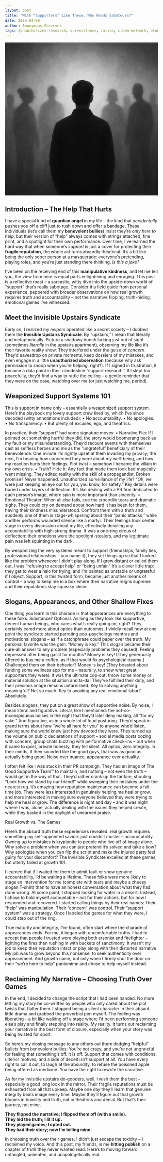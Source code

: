 ```yaml
---
layout: post
title: "With “Supporters” Like These, Who Needs Saboteurs?"
date: 2025-04-08
author: Anonymous Observer
tags: [unauthorized-research, surveillance, satire, clown-network, blog-series]
---
```


![Reclaiming truth amid situation visualization](/images/DCD6665B-5539-4FFD-9788-145DBE227E1A.png)




## Introduction – The Help That Hurts
I have a special kind of **guardian angel** in my life – the kind that *accidentally* pushes you off a cliff just to rush down and offer a bandage. These individuals (let’s call them my **benevolent bullies**) insist they’re *only here to help*, but their version of “help” always comes with strings attached, fine print, and a spotlight for their own performance. Over time, I’ve learned the hard way that when someone’s *support* is just a cover for protecting their **fragile reputation**, the whole act turns absurdly theatrical. It’s a bit like being the only sober person at a masquerade: everyone’s pretending, playing roles, and you’re just standing there thinking, *Is this a joke?* 

I’ve been on the receiving end of this **manipulative kindness**, and let me tell you, the view from here is equal parts enlightening and enraging. This post is a reflective roast – a sarcastic, witty dive into the upside-down world of “support” that’s really sabotage. Consider it a field guide from personal experience, peppered with broader observations on how real growth requires truth and accountability – not the narrative flipping, truth-hiding, emotional games I’ve witnessed.

## Meet the Invisible Upstairs Syndicate
Early on, I realized my *helpers* operated like a secret society – I dubbed them the **Invisible Upstairs Syndicate**. By “upstairs,” I mean that literally and metaphorically. Picture a shadowy bunch lurking just out of sight (sometimes *literally* in the upstairs apartment), observing my life like it’s their favorite reality show. They interfered under the guise of *concern*. They’d eavesdrop on private moments, keep dossiers of my mistakes, and even engage in a little **unauthorized observation** (because why ask permission to snoop when you’re *helping*, right?). If I sighed in frustration, it became a data point in their clandestine “support research.” If I slept too peacefully, they’d find a way to rattle the ceiling – a gentle reminder that they were on the case, watching over me (or just watching me, period).

## Weaponized Support Systems 101

This is support in name only – essentially a weaponized support system. Here’s the playbook my lovely support crew lived by, which I’ve since decoded (witty annotations included):
	•	No accountability.
	•	No apologies.
	•	No transparency.
	•	But plenty of excuses, ego, and theatrics.

In practice, their “support” had some signature moves:
	•	Narrative Flip: If I pointed out something hurtful they did, the story would boomerang back as my fault or my misunderstanding. They’d recount events with themselves cast as selfless heroes and me as the “ungrateful” beneficiary of their benevolence. One minute I’m rightly upset at them invading my privacy; the next, I’m hearing how concerned they were about my well-being, and how my reaction hurts their feelings. Plot twist – somehow I became the villain in my own crisis.
	•	Truth? Hide It: Any fact that made them look bad magically went missing. They edited reality with the skill of a propagandist. Broken promise? Never happened. Unauthorized surveillance of my life? “Oh, we were just keeping an eye out for you, you know, for safety.” Key details were buried under layers of deflection. It’s like dealing with a PR firm dedicated to each person’s image, where spin is more important than sincerity.
	•	Emotional Theater: When all else fails, cue the crocodile tears and dramatic sighs. They could cry on demand about how hard it has been for them, having their kindness misunderstood. Confront them with a truth and suddenly one of them is stage-whispering about their “panic attacks,” while another performs wounded silence like a martyr. Their feelings took center stage in every discussion about my life, effectively derailing any accountability with high-strung drama. It was a one-ring circus of deflection: their emotions were the spotlight-stealers, and my legitimate pain was left squinting in the dark.

By weaponizing the very systems meant to support (friendships, family ties, professional relationships – you name it), they set things up so that I looked like the problem whenever I didn’t play along. If I grew distant or called them out, I was “refusing to accept help” or “being unfair.” It’s a clever little trap: they get to wear a halo for trying, and I’m painted as unstable or ungrateful if I object. Support, in this twisted form, became just another means of control – a way to keep me in a box where their narrative reigns supreme and their reputations stay squeaky clean.

## Slogans, Appearances, and Other Shallow Fixes

One thing you learn in this charade is that appearances are everything to these folks. Substance? Optional. As long as they look like supportive, decent human beings, who cares what’s really going on, right? They certainly cared more about optics than outcomes. I vividly recall how at one point the syndicate started parroting pop-psychology mantras and motivational slogans – as if a catchphrase could paper over the truth. My personal favorite was the gem: “Money is key.” This slogan became their cure-all answer to any problem (especially problems they caused). Feeling depressed after being gaslit for months? Money is key! (They generously offered to buy me a coffee, as if that would fix psychological trauma.) Challenged them on their behavior? Money is key! (They boasted about funding some wellness app for me – naturally, to show what great supporters they were). It was the ultimate cop-out: throw some money or material solution at the situation and ta-da! They’ve fulfilled their duty, and their precious image remains untarnished. Key to solving anything meaningful? Not so much. Key to avoiding any real emotional labor? Absolutely.

Besides slogans, they put on a great show of supportive noise. By noise, I mean literal and figurative. Literal, like I mentioned: the not-so-inconspicuous noises in the night that they’d later deny making, all “for my sake.” And figurative, as in a whole lot of loud posturing. They’d speak in grand terms about how “we’re all here for you” to anyone who’d listen, making sure the world knew just how devoted they were. They turned up the volume on public declarations of support – social media posts oozing with concern, group chats buzzing with performative check-ins – but when it came to quiet, private honesty, they fell silent. All optics, zero integrity. In their minds, if they sounded like the good guys, that was as good as actually being good. Noise over nuance, appearance over actuality.

I often felt like I was stuck in their PR campaign. They had an image of The Good Supportive Team™ to maintain, and nothing – not even the truth – would get in the way of that. They’d rather crank up the fanfare, shouting “Look how we stand by our friend!” while sweeping their mistakes under the nearest rug. It’s amazing how reputation maintenance can become a full-time job. They were less interested in genuinely helping me heal or grow, and more interested in making sure everyone believed they were trying to help me heal or grow. The difference is night and day – and it was night where I was, alone, actually dealing with the issues they helped create, while they basked in the daylight of unearned praise.

Real Growth vs. The Games

Here’s the absurd truth these experiences revealed: real growth requires something my self-appointed saviors just couldn’t muster – accountability. Owning up to mistakes is kryptonite to people who live off of image alone. Why solve a problem when you can just pretend it’s solved and take a bow? Why apologize when you can flip the script and make the injured party feel guilty for your discomfort? The Invisible Syndicate excelled at these games, but utterly failed at growth 101.

I learned that if I waited for them to admit fault or show genuine accountability, I’d be waiting a lifetime. These folks were more likely to stage an intervention for me (complete with tears and maybe a cheesy slogan T-shirt) than to have an honest conversation about what they had done wrong. At some point, I stopped looking for water in a desert. Instead, I chose to hold myself accountable – not for their actions, but for how I responded and recovered. I started calling things by their real names: Their “help” was manipulation. Their “concern” was control. Their “support system” was a strategy. Once I labeled the games for what they were, I could step out of the ring.

True maturity and integrity, I’ve found, often start where the charade of appearances ends. For me, it began with uncomfortable truths. I had to accept that people I trusted were playing both arsonist and firefighter – lighting the fires then rushing in with buckets of sanctimony. It wasn’t my job to keep their reputation intact or play along with their distorted narrative. My job was to grow beyond this nonsense, to seek authenticity over appeasement. And growth came, but only when I firmly shut the door on their “we’re here to help” pantomime and chose to help myself instead.

## Reclaiming My Narrative – Choosing Truth Over Games

In the end, I decided to change the script that I had been handed. No more letting my story be co-written by people who only cared about the plot twists that flatter them. I stopped being a silent character in their absurd little drama and grabbed the proverbial pen myself. The feeling was liberating – a bit like walking off a stage where I’d been performing someone else’s play and finally stepping into reality. My reality. It turns out reclaiming your narrative is the best form of closure, especially when your story was being twisted for sport.

So here’s my closing message to any others out there dodging “helpful” bullets from benevolent bullies: You’re not crazy, and you’re not ungrateful for feeling that something’s off. It is off. Support that comes with conditions, ulterior motives, and a side of deceit isn’t support at all. You have every right to call it out, to laugh at the absurdity, to refuse the poisoned apple being offered as medicine. You have the right to rewrite the narrative.

As for my invisible upstairs do-gooders, well, I wish them the best – especially a good long look in the mirror. Their fragile reputations must be exhausted from all that upkeep. Maybe one day they’ll learn that genuine integrity beats image every time. Maybe they’ll figure out that growth blooms in humility and truth, not in theatrics and denial. But that’s their journey, not mine.

**They flipped the narrative; I flipped them off (with a smile).  
They hid the truth; I lit it up.  
They played games; I opted out.  
They had their story; now I’m telling mine.**

In choosing truth over their games, I didn’t just escape the toxicity – I reclaimed my voice. And this post, my friends, is me **hitting publish** on a chapter of truth they never wanted read. Here’s to moving forward untangled, unbeaten, and unapologetically real.
